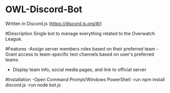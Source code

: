 # OWL-Discord-Bot

Written in Discord.js (https://discord.js.org/#/)

#Description
Single bot to manage everything related to the Overwatch League. 

#Features
-Assign server members roles based on their preferred team
-Grant access to team-specific text channels based on user's preferred teams
- Display team info, social media pages, and link to official server

#Installation
-Open Command Prompt/Windows PowerShell
-run npm install discord.js
-run node bot.js
